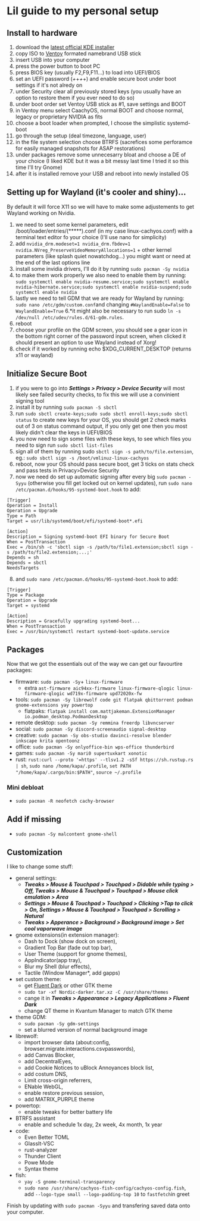 # Lil guide to my personal setup

## Install to hardware
1. download the [latest official KDE installer](https://cachyos.org/download/)
2. copy ISO to [Ventoy](https://www.ventoy.net/en/download.html) formated namebrand USB stick
3. insert USB into your computer
4. press the power button to boot PC
5. press BIOS key (usually F2,F9,F11...) to load into UEFI/BIOS
6. set an UEFI password (*+*+*+*+) and enable secure boot under boot settings if it's not alredy on
7. under Security clear all previously stored keys (you usually have an option to restore them if you ever need to do so)
8. under boot order set Ventoy USB stick as #1, save settings and BOOT
9. in Ventoy menu select CaachyOS, normal BOOT and choose normal, legacy or proprietary NVIDIA as fits
10. choose a boot loader when prompted, I choose the simplistic systemd-boot
11. go through the setup (deal timezone, language, user)
12. in the file system selection choose BTRFS (sacrefices some perforamce for easily managed snapshots for ASAP restorations)
13. under packages remove some unnecesarry bloat and choose a DE of your choice (I liked KDE but it was a bit messy last time I tried it so this time I'll try Gnome)
14. after it is installed remove your USB and reboot into newly installed OS

## Setting up for Wayland (it's cooler and shiny)...
By default it will force X11 so we will have to make some adjustements to get Wayland working on Nvidia.
1. we need to seet some kernel parameters, edit /boot/loader/entries/(*****).conf (in my case linux-cachyos.conf) with a terminal text editor fo your choice (I'll use nano for simplicity)
2. add `nvidia_drm.modeset=1 nvidia_drm.fbdev=1 nvidia.NVreg_PreserveVideoMemoryAllocations=1` + other kernel parameters (like splash quiet nowatchdog...) you might want or need at the end of the last options line
3. install some invidia drivers, I'll do it by running `sudo pacman -Sy nvidia`
4. to make them work properly we also need to enable them by running: `sudo systemctl enable nvidia-resume.service;sudo systemctl enable nvidia-hibernate.service;sudo systemctl enable nvidia-suspend;sudo systemctl enable nvidia`
5. lastly we need to tell GDM that we are ready for Wayland by running: `sudo nano /etc/gdm/custom.conf`and changing `#WaylandEnable=False` to `WaylandEnable=True`
6.*it might also be necessary to run sudo `ln -s /dev/null /etc/udev/rules.d/61-gdm.rules`.
7. reboot
8. choose your profile on the GDM screen, you should see a gear icon in the bottom right corner of the password input screen, when clicked it should present an option to use Wayland instead of Xorg!
9. check if it worked by running echo $XDG_CURRENT_DESKTOP (returns x11 or wayland)

## Initialize Secure Boot
1. if you were to go into ***Settings > Privacy > Device Security*** will most likely see failed security checks, to fix this we will use a convinient signing tool
2. install it by running `sudo pacman -S sbctl`
3. run `sudo sbctl create-keys;sudo sudo sbctl enroll-keys;sudo sbctl status` to create new keys for your OS, you should get 2 check marks out of 3 on status command output, if you only get one then you most likely didn't clear the keys in UEFI/BIOS
4. you now need to sign some files with these keys, to see which files you need to sign run `sudo sbctl list-files`
5. sign all of them by running sudo `sbctl sign -s path/to/file.extension`, eg.: `sudo sbctl sign -s /boot/vmlinuz-linux-cachyos` 
6. reboot, now your OS should pass secure boot, get 3 ticks on stats check and pass tests in Privacy>Device Security
7. now we need do set up automatic signing after every big `sudo pacman -Syyu` (otherwise you fill get locked out on kernel updates), run `sudo nano /etc/pacman.d/hooks/95-systemd-boot.hook` to add:

```
[Trigger]
Operation = Install
Operation = Upgrade
Type = Path
Target = usr/lib/systemd/boot/efi/systemd-boot*.efi

[Action]
Description = Signing systemd-boot EFI binary for Secure Boot
When = PostTransaction
Exec = /bin/sh -c 'sbctl sign -s /path/to/file1.extension;sbctl sign -s /path/to/file2.extension;...;'
Depends = sh
Depends = sbctl
NeedsTargets
```

8. and `sudo nano /etc/pacman.d/hooks/95-systemd-boot.hook` to add:

```
[Trigger]
Type = Package
Operation = Upgrade
Target = systemd

[Action]
Description = Gracefully upgrading systemd-boot...
When = PostTransaction
Exec = /usr/bin/systemctl restart systemd-boot-update.service
```
## Packages
Now that we got the essentials out of the way we can get our favourtire packages:
+ firmware: `sudo pacman -Sy`+ `linux-firmware`
  +  extra `ast-firmware aic94xx-firmware linux-firmware-qlogic linux-firmware-qlogic wd719x-firmware upd72020x-fw`
+ tools: `sudo pacman -Sy librewolf code git flatpak qbittorrent podman gnome-extensions yay powertop`
  + flatpaks: `flatpak install com.mattjakeman.ExtensionManager io.podman_desktop.PodmanDesktop`   
+ remote desktop: `sudo pacman -Sy remmina freerdp libvncserver`
+ social: `sudo pacman -Sy discord-screenaudio signal-desktop`
+ creative: `sudo pacman -Sy obs-studio davinci-resolve blender inkscape krita opentoonz`
+ office: `sudo pacman -Sy onlyoffice-bin wps-office thunderbird`
+ games: `sudo pacman -Sy mari0 supertuxkart xonotic`
+ rust: `rust:curl --proto '=https' --tlsv1.2 -sSf https://sh.rustup.rs | sh`, `sudo nano /home/kapa/.profile`, `set PATH "/home/kapa/.cargo/bin:$PATH"`, `source ~/.profile`

### Mini debloat
- `sudo pacman -R neofetch cachy-browser`

## Add if missing
+ `sudo pacman -Sy malcontent gnome-shell`

## Customization
I like to change some stuff:
+ general settings:
  + ***Tweaks > Mouse & Touchpad > Touchpad > Didable while typing > Off, Tweaks > Mouse & Touchpad > Touchpad > Mouse click emulation > Area***
  + ***Settings > Mouse & Touchpad > Touchpad > Clicking >Tap to click > On, Settings > Mouse & Touchpad > Touchpad > Scrolling > Natural***
  + ***Tweaks > Apperance > Background > Background image > Set cool vaporwave image***
+ gnome extensions(in extension manager):
  + Dash to Dock (show dock on screen),
  + Gradient Top Bar (fade out top bar),
  + User Theme (support for gnome themes),
  + AppIndicator(app tray),
  + Blur my Shell (blur effects),
  + Tactile (Window Manager*, add gapps)
+ set custom theme:
  + get [Fluent Dark](https://github.com/vinceliuice/Fluent-gtk-theme) or other GTK theme
  + `sudo tar -xf Nordic-darker.tar.xz -C /usr/share/themes`
  + cange it in ***Tweaks > Appearance > Legacy Applications > Fluent Dark***
  + change QT theme in Kvantum Manager to match GTK theme
+ theme GDM:
  + `sudo pacman -Sy gdm-settings`
  + set a blurred version of normal background image
+ librewolf:
  + import browser data (about:config, browser.migrate.interactions.csvpasswords),
  + add Canvas Blocker,
  + add DecentralEyes,
  + add Cookie Notices to uBlock Annoyances block list,
  + add costum DNS,
  + Limit cross-origin referrers,
  + ENable WebGL,
  + enable restore previous session,
  + add MATRIX_PURPLE theme
+ powertop:
  + enable tweaks for better battery life  
+ BTRFS assistant
  + enable and schedule 1x day, 2x week, 4x month, 1x year
+ code:
  + Even Better TOML
  + GlassIt-VSC
  + rust-analyzer
  + Thunder Client
  + Powe Mode
  + Syntax theme
+ fish:
  + `yay -S gnome-terminal-transparency`
  + `sudo nano /usr/share/cachyos-fish-config/cachyos-config.fish`, add `--logo-type small --logo-padding-top 10` to `fastfetch`in greet

 Finish by updating with `sudo pacman -Syyu` and transfering saved data onto your computer.

